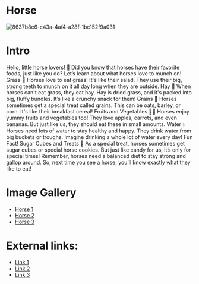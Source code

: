 # Horse

![8637b8c6-c43a-4af4-a28f-1bc152f9a031](https://github.com/user-attachments/assets/a69c5bf9-4e7f-462b-8a2b-0dcc56ee441d)

<h1> Intro </h1>
<!-- <h3> Hi my name is Jhonny, please feel free to navigate to know about me! </h3> -->
Hello, little horse lovers! 🐴
Did you know that horses have their favorite foods, just like you do? Let’s learn about what horses love to munch on!
Grass 🌿
Horses love to eat grass! It's like their salad. They use their big, strong teeth to munch on it all day long when they are outside.
Hay 🌾
When horses can't eat grass, they eat hay. Hay is dried grass, and it's packed into big, fluffy bundles. It’s like a crunchy snack for them!
Grains 🌽
Horses sometimes get a special treat called grains. This can be oats, barley, or corn. It's like their breakfast cereal!
Fruits and Vegetables 🍏🥕
Horses enjoy yummy fruits and vegetables too! They love apples, carrots, and even bananas. But just like us, they should eat these in small amounts.
Water 💧
Horses need lots of water to stay healthy and happy. They drink water from big buckets or troughs. Imagine drinking a whole lot of water every day!
Fun Fact!
Sugar Cubes and Treats 🍬
As a special treat, horses sometimes get sugar cubes or special horse cookies. But just like candy for us, it’s only for special times!
Remember, horses need a balanced diet to stay strong and gallop around. So, next time you see a horse, you’ll know exactly what they like to eat!

<h1> Image Gallery</h1> 

 - [Horse 1](https://awesomeopensource.com/project/elangosundar/awesome-README-templates)
 - [Horse 2](https://github.com/matiassingers/awesome-readme)
 - [Horse 3](https://bulldogjob.com/news/449-how-to-write-a-good-readme-for-your-github-project)

<h1>External links:</h1>

- [Link 1](https://horseandcountry.tv/what-do-horses-eat#:~:text=A%20horse%20should%20typically%20eat,will%20consume%20around%2011kg%20daily)
- [Link 2](https://spana.org/blog/what-do-horses-eat)
- [Link 3](https://www.thesprucepets.com/what-horses-eat-that-keep-them-healthy-1886504)
